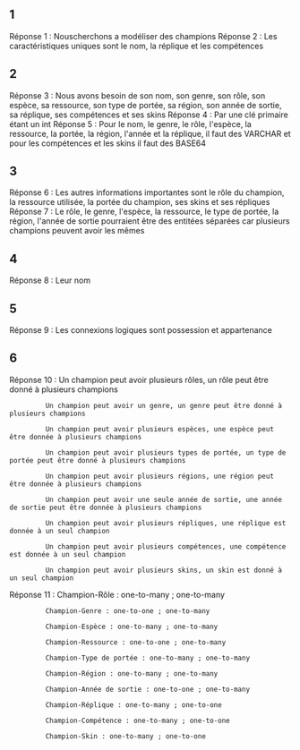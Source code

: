 ## 1
Réponse 1 : Nouscherchons a modéliser des champions
Réponse 2 : Les caractéristiques uniques sont le nom, la réplique et les compétences
## 2
Réponse 3 : Nous avons besoin de son nom, son genre, son rôle, son espèce, sa ressource, son type de portée, sa région, son année de sortie, sa réplique, ses compétences et ses skins
Réponse 4 : Par une clé primaire étant un int
Réponse 5 : Pour le nom, le genre, le rôle, l'espèce, la ressource, la portée, la région, l'année et la réplique, il faut des VARCHAR et pour les compétences et les skins il faut des BASE64
## 3
Réponse 6 : Les autres informations importantes sont le rôle du champion, la ressource utilisée, la portée du champion, ses skins et ses répliques
Réponse 7 : Le rôle, le genre, l'espèce, la ressource, le type de portée, la région, l'année de sortie pourraient être des entitées séparées car plusieurs champions peuvent avoir les mêmes
## 4
Réponse 8 : Leur nom
## 5
Réponse 9 : Les connexions logiques sont possession et appartenance
## 6
Réponse 10 : 
Un champion peut avoir plusieurs rôles, un rôle peut être donné à plusieurs champions

             Un champion peut avoir un genre, un genre peut être donné à plusieurs champions
             
             Un champion peut avoir plusieurs espèces, une espèce peut être donnée à plusieurs champions
             
             Un champion peut avoir plusieurs types de portée, un type de portée peut être donné à plusieurs champions
             
             Un champion peut avoir plusieurs régions, une région peut être donnée à plusieurs champions
             
             Un champion peut avoir une seule année de sortie, une année de sortie peut être donnée à plusieurs champions
             
             Un champion peut avoir plusieurs répliques, une réplique est donnée à un seul champion
             
             Un champion peut avoir plusieurs compétences, une compétence est donnée à un seul champion
             
             Un champion peut avoir plusieurs skins, un skin est donné à un seul champion
             
Réponse 11 : 
Champion-Rôle : one-to-many ; one-to-many

             Champion-Genre : one-to-one ; one-to-many
             
             Champion-Espèce : one-to-many ; one-to-many
             
             Champion-Ressource : one-to-one ; one-to-many
             
             Champion-Type de portée : one-to-many ; one-to-many
             
             Champion-Région : one-to-many ; one-to-many
             
             Champion-Année de sortie : one-to-one ; one-to-many
             
             Champion-Réplique : one-to-many ; one-to-one
             
             Champion-Compétence : one-to-many ; one-to-one
             
             Champion-Skin : one-to-many ; one-to-one
